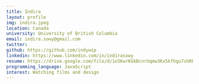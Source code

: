 ```yaml
---
title: Indira
layout: profile
img: indira.jpeg
location: Canada
university: University of British Columbia
email: indira.sowy@gmail.com
twitter:
github: https://github.com/indywip
linkedin: https://www.linkedin.com/in/indirasowy
resume: https://drive.google.com/file/d/1o5KwrKGkBcnrUqmw3Kx5kfhgu7shRktA/view
programming_language: JavaScript
interest: Watching films and design
---
```


